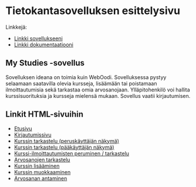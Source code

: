 # Tietokantasovelluksen esittelysivu

Linkkejä:

* [Linkki sovellukseeni](https://ahuotala.users.cs.helsinki.fi/oodi)
* [Linkki dokumentaatiooni](https://github.com/alehuo/Tsoha-Bootstrap/blob/master/doc/dokumentaatio.pdf)

## My Studies -sovellus

Sovelluksen ideana on toimia kuin WebOodi. Sovelluksessa pystyy selaamaan saatavilla olevia kursseja, lisäämään tai poistamaan ilmoittautumisia sekä tarkastaa omia arvosanojaan. Ylläpitohenkilö voi hallita kurssisuorituksia ja kursseja mielensä mukaan. Sovellus vaatii kirjautumisen.

## Linkit HTML-sivuihin

* [Etusivu](https://htmlpreview.github.io/?https://raw.githubusercontent.com/alehuo/Tsoha-Bootstrap/master/doc/html-sivut/index.html)
* [Kirjautumissivu](https://htmlpreview.github.io/?https://raw.githubusercontent.com/alehuo/Tsoha-Bootstrap/master/doc/html-sivut/login.html)
* [Kurssin tarkastelu (peruskäyttäjän näkymä)](https://htmlpreview.github.io/?https://raw.githubusercontent.com/alehuo/Tsoha-Bootstrap/master/doc/html-sivut/courseRegistration.html)
* [Kurssin tarkastelu (pääkäyttäjän näkymä)](https://htmlpreview.github.io/?https://raw.githubusercontent.com/alehuo/Tsoha-Bootstrap/master/doc/html-sivut/viewCourse.html)
* [Kurssi-ilmoittautumisten peruminen / tarkastelu](https://htmlpreview.github.io/?https://raw.githubusercontent.com/alehuo/Tsoha-Bootstrap/master/doc/html-sivut/registrations.html)
* [Arvosanojen tarkastelu](https://htmlpreview.github.io/?https://raw.githubusercontent.com/alehuo/Tsoha-Bootstrap/master/doc/html-sivut/grades.html)
* [Kurssin lisääminen](https://htmlpreview.github.io/?https://raw.githubusercontent.com/alehuo/Tsoha-Bootstrap/master/doc/html-sivut/addCourse.html)
* [Kurssin muokkaaminen](https://htmlpreview.github.io/?https://raw.githubusercontent.com/alehuo/Tsoha-Bootstrap/master/doc/html-sivut/editCourse.html)
* [Arvosanan antaminen](https://htmlpreview.github.io/?https://raw.githubusercontent.com/alehuo/Tsoha-Bootstrap/master/doc/html-sivut/addGrade.html)